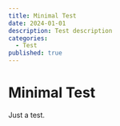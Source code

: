 ```yaml
---
title: Minimal Test
date: 2024-01-01
description: Test description
categories:
  - Test
published: true
---
```


# Minimal Test

Just a test.